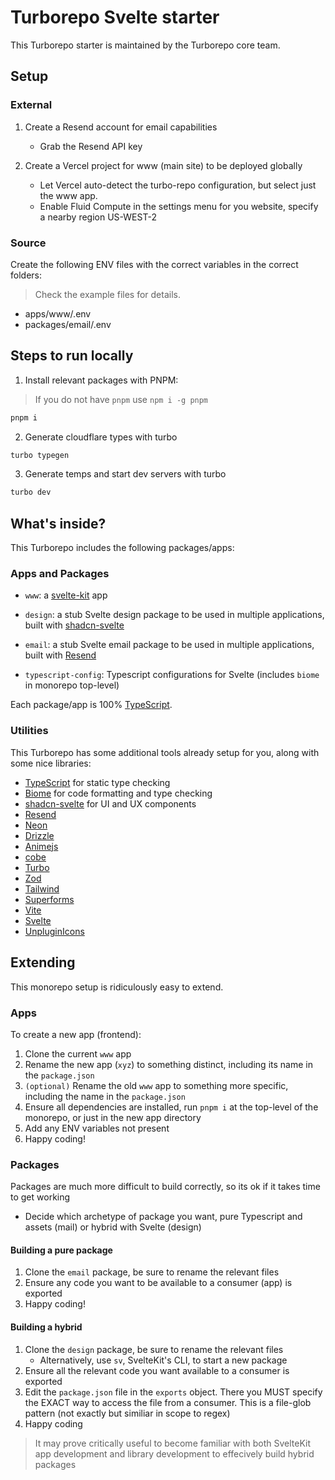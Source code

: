 # Turborepo Svelte starter

This Turborepo starter is maintained by the Turborepo core team.

## Setup


### External

1. Create a Resend account for email capabilities
    - Grab the Resend API key

2. Create a Vercel project for www (main site) to be deployed globally
    - Let Vercel auto-detect the turbo-repo configuration, but select just the www app.
    - Enable Fluid Compute in the settings menu for you website, specify a nearby region US-WEST-2

### Source

Create the following ENV files with the correct variables in the correct folders:

> Check the example files for details.

- apps/www/.env
- packages/email/.env

## Steps to run locally

1. Install relevant packages with PNPM:

> If you do not have `pnpm` use `npm i -g pnpm`

```sh
pnpm i
```

2. Generate cloudflare types with turbo

```sh
turbo typegen
```

3. Generate temps and start dev servers with turbo

```sh
turbo dev
```

## What's inside?

This Turborepo includes the following packages/apps:

### Apps and Packages

- `www`: a [svelte-kit](https://kit.svelte.dev/) app

- `design`: a stub Svelte design package to be used in multiple applications, built with [shadcn-svelte]()
- `email`: a stub Svelte email package to be used in multiple applications, built with [Resend]()
- `typescript-config`: Typescript configurations for Svelte (includes `biome` in monorepo top-level)

Each package/app is 100% [TypeScript](https://www.typescriptlang.org/).

### Utilities

This Turborepo has some additional tools already setup for you, along with some nice libraries:

- [TypeScript](https://www.typescriptlang.org/) for static type checking
- [Biome](https://biomejs.dev/) for code formatting and type checking
- [shadcn-svelte](https://next.shadcn-svelte.com/) for UI and UX components
- [Resend](https://resend.com/home)
- [Neon](https://neon.tech/home)
- [Drizzle](https://orm.drizzle.team/docs/overview)
- [Animejs](https://animejs.com/)
- [cobe](https://cobe.vercel.app/)
- [Turbo](https://turborepo.com/)
- [Zod](https://zod.dev/)
- [Tailwind](https://tailwindcss.com/)
- [Superforms](https://superforms.rocks/)
- [Vite](https://vite.dev/guide/)
- [Svelte](https://svelte.dev/docs/svelte/overview)
- [UnpluginIcons](https://unplugin.unjs.io/showcase/unplugin-icons.html)

## Extending

This monorepo setup is ridiculously easy to extend.

### Apps

To create a new app (frontend):

1. Clone the current `www` app
2. Rename the new app (`xyz`) to something distinct, including its name in the `package.json`
3. `(optional)` Rename the old `www` app to something more specific, including the name in the `package.json`
4. Ensure all dependencies are installed, run `pnpm i` at the top-level of the monorepo, or just in the new app directory
5. Add any ENV variables not present
6. Happy coding!

### Packages

Packages are much more difficult to build correctly, so its ok if it takes time to get working

- Decide which archetype of package you want, pure Typescript and assets (mail) or hybrid with Svelte (design)

#### Building a pure package
1. Clone the `email` package, be sure to rename the relevant files
2. Ensure any code you want to be available to a consumer (app) is exported
3. Happy coding!

#### Building a hybrid
1. Clone the `design` package, be sure to rename the relevant files
    - Alternatively, use `sv`, SvelteKit's CLI, to start a new package
2. Ensure all the relevant code you want available to a consumer is exported
3. Edit the `package.json` file in the `exports` object. There you MUST specify the EXACT way to access the file from a consumer. This is a file-glob pattern (not exactly but similiar in scope to regex)
4. Happy coding

> It may prove critically useful to become familiar with both SvelteKit app development and library development to effecively build hybrid packages